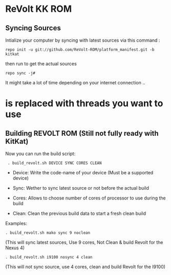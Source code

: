 ReVolt KK ROM
======================

Syncing Sources
---------------
Intialize your computer by syncing with latest sources via this command :

    repo init -u git://github.com/ReVolt-ROM/platform_manifest.git -b kitkat

then run to get the actual sources

    repo sync -j#

It might take a lot of time depending on your internet connection .. 

 # is replaced with threads you want to use

Building REVOLT ROM (Still not fully ready with KitKat)
------------------------------------------------------


Now you can run the build script:

     . build_revolt.sh DEVICE SYNC CORES CLEAN


- Device: Write the code-name of your device (Must be a supported device)

- Sync: Wether to sync latest source or not before the actual build

- Cores: Allows to choose number of cores of processor to use during the build

- Clean: Clean the previous build data to start a fresh clean build

Examples:

    . build_revolt.sh mako sync 9 noclean

(This will sync latest sources, Use 9 cores, Not Clean & build Revolt for the Nexus 4)

    . build_revolt.sh i9100 nosync 4 clean

(This will not sync source, use 4 cores, clean and build Revolt for the I9100)



